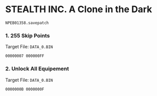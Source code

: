 #  STEALTH INC. A Clone in the Dark 

`NPEB01358.savepatch`

### 1. 255 Skip Points

Target File: `DATA_0.BIN`

```
00000007 000000FF
```

### 2. Unlock All Equipement

Target File: `DATA_0.BIN`

```
0000000B 0000000F
```


